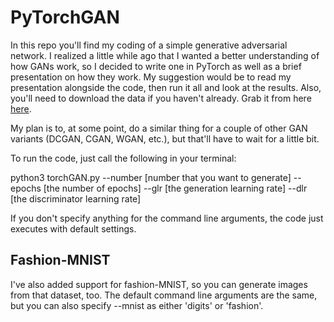 # PyTorchGAN

In this repo you'll find my coding of a simple generative adversarial network. I realized a little while ago that I wanted a better understanding of how GANs work, so I decided to write one in PyTorch as well as a brief presentation on how they work. My suggestion would be to read my presentation alongside the code, then run it all and look at the results. Also, you'll need to download the data if you haven't already. Grab it from here [here](http://yann.lecun.com/exdb/mnist/).

My plan is to, at some point, do a similar thing for a couple of other GAN variants (DCGAN, CGAN, WGAN, etc.), but that'll have to wait for a little bit. 

To run the code, just call the following in your terminal:

python3 torchGAN.py --number [number that you want to generate] --epochs [the number of epochs] --glr [the generation learning rate] --dlr [the discriminator learning rate]
  
If you don't specify anything for the command line arguments, the code just executes with default settings.

## Fashion-MNIST

I've also added support for fashion-MNIST, so you can generate images from that dataset, too. The default command line arguments are the same, but you can also specify --mnist as either 'digits' or 'fashion'. 
